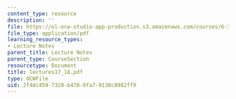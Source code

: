 ```yaml
---
content_type: resource
description: ''
file: https://ol-ocw-studio-app-production.s3.amazonaws.com/courses/6-336j-introduction-to-numerical-simulation-sma-5211-fall-2003/2f4dc4597320b4709fa79130c8982ff9_lectures17_18.pdf
file_type: application/pdf
learning_resource_types:
- Lecture Notes
parent_title: Lecture Notes
parent_type: CourseSection
resourcetype: Document
title: lectures17_18.pdf
type: OCWFile
uid: 2f4dc459-7320-b470-9fa7-9130c8982ff9
---
```

